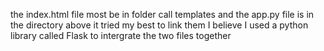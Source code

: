 the index.html file most be in folder call templates and 
the app.py file is in the directory above it
tried my best to link them I believe I used a python library called Flask to intergrate the two files together
